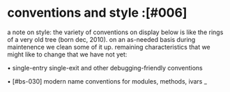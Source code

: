 # conventions and style  :[#006]

a note on style: the variety of conventions on display below is like the
rings of a very old tree (born dec, 2010). on an as-needed basis during
maintenence we clean some of it up. remaining characteristics that we
might like to change that we have not yet:

  • single-entry single-exit and other debugging-friendly conventions

  • [#bs-030] modern name conventions for modules, methods, ivars
_
